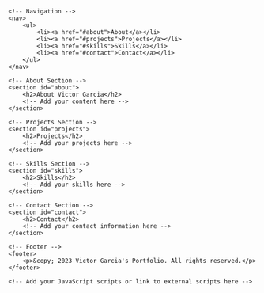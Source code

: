 <!DOCTYPE html>
<html lang="en">
<head>
    <meta charset="UTF-8">
    <meta name="viewport" content="width=device-width, initial-scale=1.0">
    <title>Victor Garcia's Portfolio</title>
    <!-- Add your CSS styles or link to an external stylesheet here -->
</head>
<body>

    <!-- Navigation -->
    <nav>
        <ul>
            <li><a href="#about">About</a></li>
            <li><a href="#projects">Projects</a></li>
            <li><a href="#skills">Skills</a></li>
            <li><a href="#contact">Contact</a></li>
        </ul>
    </nav>

    <!-- About Section -->
    <section id="about">
        <h2>About Victor Garcia</h2>
        <!-- Add your content here -->
    </section>

    <!-- Projects Section -->
    <section id="projects">
        <h2>Projects</h2>
        <!-- Add your projects here -->
    </section>

    <!-- Skills Section -->
    <section id="skills">
        <h2>Skills</h2>
        <!-- Add your skills here -->
    </section>

    <!-- Contact Section -->
    <section id="contact">
        <h2>Contact</h2>
        <!-- Add your contact information here -->
    </section>

    <!-- Footer -->
    <footer>
        <p>&copy; 2023 Victor Garcia's Portfolio. All rights reserved.</p>
    </footer>

    <!-- Add your JavaScript scripts or link to external scripts here -->

</body>
</html>
